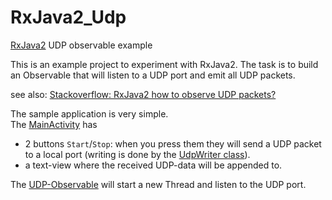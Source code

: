 # RxJava2_Udp
[RxJava2](https://github.com/ReactiveX/RxJava/wiki/What's-different-in-2.0) UDP observable example

This is an example project to experiment with RxJava2. The task is to build an Observable that will listen to a UDP port and emit all UDP packets.

see also: [Stackoverflow: RxJava2 how to observe UDP packets?](http://stackoverflow.com/questions/42326667/rxjava2-how-to-observe-udp-packets)

The sample application is very simple.  
The [MainActivity](https://github.com/tmtron/RxJava2_Udp/blob/master/app/src/main/java/com/tmtron/rxjava2udp/MainActivity.java) has

- 2 buttons `Start`/`Stop`: when you press them they will send a UDP packet to a local port (writing is done by the [UdpWriter class](https://github.com/tmtron/RxJava2_Udp/blob/master/app/src/main/java/com/tmtron/rxjava2udp/UdpWriter.java)).
- a text-view where the received UDP-data will be appended to.

The [UDP-Observable](https://github.com/tmtron/RxJava2_Udp/blob/master/app/src/main/java/com/tmtron/rxjava2udp/UdpObservable.java) will start a new Thread and listen to the UDP port.

